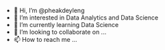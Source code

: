 - 👋 Hi, I’m @pheakdeyleng
- 👀 I’m interested in Data Analytics and Data Science
- 🌱 I’m currently learning Data Science
- 💞️ I’m looking to collaborate on ...
- 📫 How to reach me ...

<!---
pheakdeyleng/pheakdeyleng is a ✨ special ✨ repository because its `README.md` (this file) appears on your GitHub profile.
You can click the Preview link to take a look at your changes.
--->
